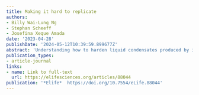 ```yaml
---
title: Making it hard to replicate
authors:
- Billy Wai-Lung Ng
- Stephan Scheeff
- Josefina Xeque Amada
date: '2023-04-28'
publishDate: '2024-05-12T10:39:59.899677Z'
abstract: 'Understanding how to harden liquid condensates produced by influenza A virus could accelerate the development of novel antiviral drugs.'
publication_types:
- article-journal
links: 
- name: Link to full-text
  url: https://elifesciences.org/articles/88044
publication: '*Elife*  https://doi.org/10.7554/eLife.88044'
---
```


